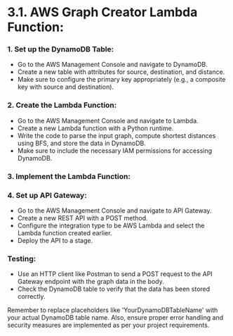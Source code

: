 # 3.1. AWS Graph Creator Lambda Function:

### 1. Set up the DynamoDB Table:

- Go to the AWS Management Console and navigate to DynamoDB.
- Create a new table with attributes for source, destination, and distance.
- Make sure to configure the primary key appropriately (e.g., a composite key with source and destination).

### 2. Create the Lambda Function:

- Go to the AWS Management Console and navigate to Lambda.
- Create a new Lambda function with a Python runtime.
- Write the code to parse the input graph, compute shortest distances using BFS, and store the data in DynamoDB.
- Make sure to include the necessary IAM permissions for accessing DynamoDB.

### 3. Implement the Lambda Function:

### 4. Set up API Gateway:

- Go to the AWS Management Console and navigate to API Gateway.
- Create a new REST API with a POST method.
- Configure the integration type to be AWS Lambda and select the Lambda function created earlier.
- Deploy the API to a stage.

### Testing:

- Use an HTTP client like Postman to send a POST request to the API Gateway endpoint with the graph data in the body.
- Check the DynamoDB table to verify that the data has been stored correctly.

Remember to replace placeholders like 'YourDynamoDBTableName' with your actual DynamoDB table name. Also, ensure proper error handling and security measures are implemented as per your project requirements.